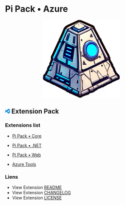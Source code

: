 # Pi Pack • Azure

<div align="center"><picture><img src="/extension/icon.png" title="Pi Pack • Azure" alt="Pi Pack • Azure"></picture></div>

## <picture><img alt="VS Code icon" src="assets/vscode.png"></picture> Extension Pack

### Extensions list

- [Pi Pack • Core](https://marketplace.visualstudio.com/items?itemName=pibcht.pack-core)
- [Pi Pack • .NET](https://marketplace.visualstudio.com/items?itemName=pibcht.pack-dotnet)
- [Pi Pack • Web](https://marketplace.visualstudio.com/items?itemName=pibcht.pack-web)

- [Azure Tools](https://marketplace.visualstudio.com/items?itemName=ms-vscode.vscode-node-azure-pack)

### Liens

- View Extension [README](/extension/README.md)
- View Extension [CHANGELOG](/extension/CHANGELOG.md)
- View Extension [LICENSE](/extension/LICENSE.md)

